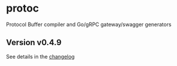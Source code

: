 # protoc
Protocol Buffer compiler and Go/gRPC gateway/swagger generators

## Version v0.4.9

See details in the [changelog](docs/CHANGELOG.md)

